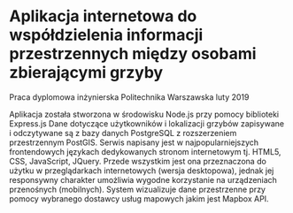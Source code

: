 # Aplikacja internetowa do współdzielenia informacji przestrzennych między osobami zbierającymi grzyby

Praca dyplomowa inżynierska
Politechnika Warszawska
luty 2019

Aplikacja została stworzona w środowisku Node.js przy pomocy biblioteki Express.js Dane dotyczące użytkowników i lokalizacji grzybów zapisywane i odczytywane są z bazy danych PostgreSQL z rozszerzeniem przestrzennym PostGIS. Serwis napisany jest w najpopularniejszych frontendowych językach dedykowanych stronom internetowym tj. HTML5, CSS, JavaScript, JQuery. Przede wszystkim jest ona przeznaczona do użytku w przeglądarkach internetowych (wersja desktopowa), jednak jej responsywny charakter umożliwia wygodne korzystanie na urządzeniach przenośnych (mobilnych). System wizualizuje dane przestrzenne przy pomocy wybranego dostawcy usług mapowych jakim jest Mapbox API.
